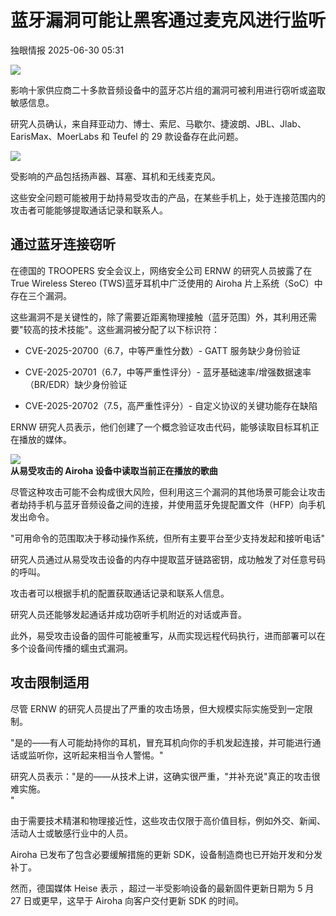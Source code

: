 #  蓝牙漏洞可能让黑客通过麦克风进行监听  
 独眼情报   2025-06-30 05:31  
  
![](https://mmbiz.qpic.cn/sz_mmbiz_jpg/KgxDGkACWnQUK0MhiaaMRrOV03cybCWw8prCkVjXkAlsLJHraSouIleCmRWkHGpYSTe7hcI5uJCRPOytteItE1g/640?wx_fmt=jpeg&from=appmsg "")  
  
影响十家供应商二十多款音频设备中的蓝牙芯片组的漏洞可被利用进行窃听或盗取敏感信息。  
  
研究人员确认，来自拜亚动力、博士、索尼、马歇尔、捷波朗、JBL、Jlab、EarisMax、MoerLabs 和 Teufel 的 29 款设备存在此问题。  
  
![](https://mmbiz.qpic.cn/sz_mmbiz_png/KgxDGkACWnQUK0MhiaaMRrOV03cybCWw87AXtos7lUFlYqU94mGp6GJIH6qHn9Eo8bWSO4wx1QA8In0StRQqSTg/640?wx_fmt=png&from=appmsg "")  
  
受影响的产品包括扬声器、耳塞、耳机和无线麦克风。  
  
这些安全问题可能被用于劫持易受攻击的产品，在某些手机上，处于连接范围内的攻击者可能能够提取通话记录和联系人。  
## 通过蓝牙连接窃听  
  
在德国的 TROOPERS 安全会议上，网络安全公司 ERNW 的研究人员披露了在 True Wireless Stereo (TWS)蓝牙耳机中广泛使用的 Airoha 片上系统（SoC）中存在三个漏洞。  
  
这些漏洞不是关键性的，除了需要近距离物理接触（蓝牙范围）外，其利用还需要"较高的技术技能"。这些漏洞被分配了以下标识符：  
- CVE-2025-20700（6.7，中等严重性分数）- GATT 服务缺少身份验证  
  
- CVE-2025-20701（6.7，中等严重性评分）- 蓝牙基础速率/增强数据速率（BR/EDR）缺少身份验证  
  
- CVE-2025-20702（7.5，高严重性评分）- 自定义协议的关键功能存在缺陷  
  
ERNW 研究人员表示，他们创建了一个概念验证攻击代码，能够读取目标耳机正在播放的媒体。  
  
![](https://mmbiz.qpic.cn/sz_mmbiz_png/KgxDGkACWnQUK0MhiaaMRrOV03cybCWw8hn1aBFjic2E6MnFjibcIjhepCQQYGa9tAvLZiadVPjPuXO5afx0C5ydoA/640?wx_fmt=png&from=appmsg "")  
**从易受攻击的 Airoha 设备中读取当前正在播放的歌曲**  
  
尽管这种攻击可能不会构成很大风险，但利用这三个漏洞的其他场景可能会让攻击者劫持手机与蓝牙音频设备之间的连接，并使用蓝牙免提配置文件（HFP）向手机发出命令。  
  
"可用命令的范围取决于移动操作系统，但所有主要平台至少支持发起和接听电话"  
  
研究人员通过从易受攻击设备的内存中提取蓝牙链路密钥，成功触发了对任意号码的呼叫。  
  
攻击者可以根据手机的配置获取通话记录和联系人信息。  
  
研究人员还能够发起通话并成功窃听手机附近的对话或声音。  
  
此外，易受攻击设备的固件可能被重写，从而实现远程代码执行，进而部署可以在多个设备间传播的蠕虫式漏洞。  
## 攻击限制适用  
  
尽管 ERNW 的研究人员提出了严重的攻击场景，但大规模实际实施受到一定限制。  
  
"是的——有人可能劫持你的耳机，冒充耳机向你的手机发起连接，并可能进行通话或监听你，这听起来相当令人警惕。"  
  
研究人员表示："是的——从技术上讲，这确实很严重，"并补充说"真正的攻击很难实施。  
"  
  
由于需要技术精湛和物理接近性，这些攻击仅限于高价值目标，例如外交、新闻、活动人士或敏感行业中的人员。  
  
Airoha 已发布了包含必要缓解措施的更新 SDK，设备制造商也已开始开发和分发补丁。  
  
然而，德国媒体 Heise 表示 ，超过一半受影响设备的最新固件更新日期为 5 月 27 日或更早，这早于 Airoha 向客户交付更新 SDK 的时间。  
  
  
